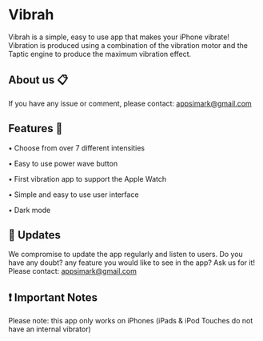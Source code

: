 # Vibrah

Vibrah is a simple, easy to use app that makes your iPhone vibrate! Vibration is produced using a combination of the vibration motor and the Taptic engine to produce the maximum vibration effect.

## About us 📋

If you have any issue or comment, please contact: <appsimark@gmail.com>

## Features 🚀

• Choose from over 7 different intensities

• Easy to use power wave button

• First vibration app to support the Apple Watch

• Simple and easy to use user interface

• Dark mode

## 📲 Updates

We compromise to update the app regularly and listen to users. Do you have any doubt? any feature you would like to see in the app? Ask us for it! Please contact: <appsimark@gmail.com>

## ❗ Important Notes

Please note: this app only works on iPhones (iPads & iPod Touches do not have an internal vibrator)
